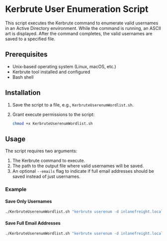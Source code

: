 # Kerbrute User Enumeration Script

This script executes the Kerbrute command to enumerate valid usernames in an Active Directory environment. While the command is running, an ASCII art is displayed. After the command completes, the valid usernames are saved to a specified file.

## Prerequisites

- Unix-based operating system (Linux, macOS, etc.)
- Kerbrute tool installed and configured
- Bash shell

## Installation

1. Save the script to a file, e.g., `KerbruteUserenumWordlist.sh`.
2. Grant execute permissions to the script:

    ```bash
    chmod +x KerbruteUserenumWordlist.sh
    ```

## Usage

The script requires two arguments:
1. The Kerbrute command to execute.
2. The path to the output file where valid usernames will be saved.
3. An optional `--emails` flag to indicate if full email addresses should be saved instead of just usernames.

### Example

#### Save Only Usernames

```bash
./KerbruteUserenumWordlist.sh "kerbrute userenum -d inlanefreight.local --dc 172.16.5.5 /opt/jsmith.txt" valid_usernames.txt
```

#### Save Full Email Addresses

```bash
./KerbruteUserenumWordlist.sh "kerbrute userenum -d inlanefreight.local --dc 172.16.5.5 /opt/jsmith.txt" valid_usernames.txt --emails
```

